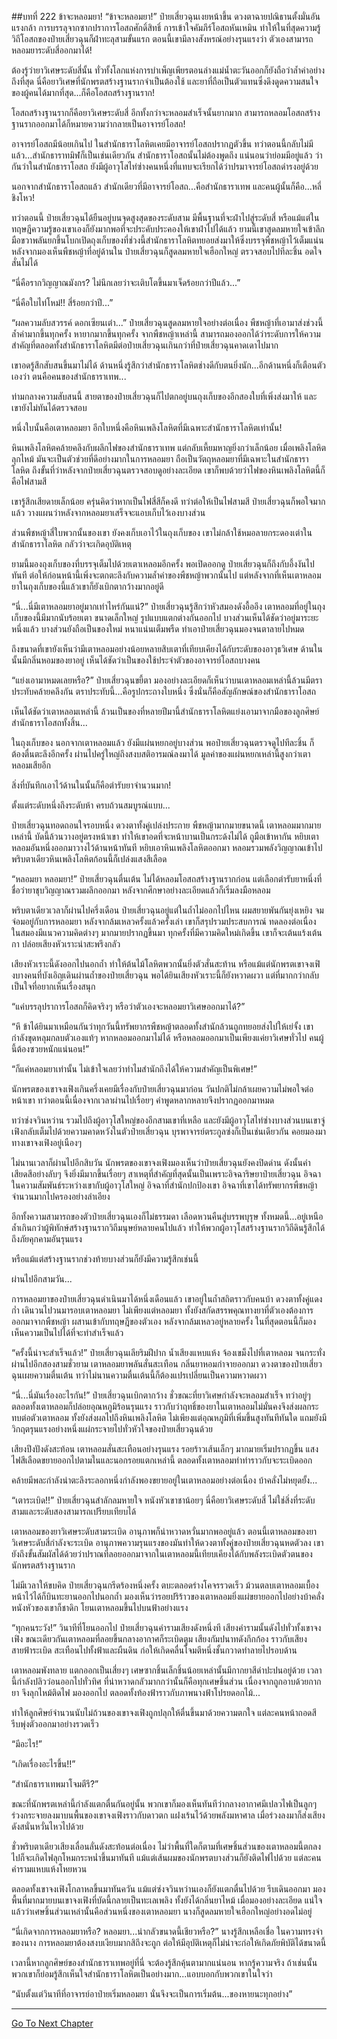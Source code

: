 ##บทที่ 222 ข้าจะหลอมยา!
“ข้าจะหลอมยา!” ป๋ายเสี่ยวฉุนเงยหน้าขึ้น ดวงตาฉายปณิธานตั้งมั่นอันแรงกล้า การบรรลุจากซากปราการโอสถศักดิ์สิทธิ์ การเข้าใจคัมภีร์โอสถหันเหมิน ทำให้ในที่สุดความรู้วิถีโอสถของป๋ายเสี่ยวฉุนก็ฝ่าทะลุสามขั้นแรก ตอนนี้เขามีลางสังหรณ์อย่างรุนแรงว่า ตัวเองสามารถหลอมยาระดับสี่ออกมาได้!

ต้องรู้ว่ายาวิเศษระดับสี่นั้น ทั่วทั้งโลกแห่งการบำเพ็ญเพียรตอนล่างแม่น้ำตะวันออกก็ยังถือว่าล้ำค่าอย่างถึงที่สุด นี่คือยาวิเศษที่นักพรตสร้างฐานรากจำเป็นต้องใช้ และยาที่ถือเป็นตัวแทนซึ่งดึงดูดความสนใจของผู้คนได้มากที่สุด...ก็คือโอสถสร้างฐานราก!

โอสถสร้างฐานรากก็คือยาวิเศษระดับสี่ อีกทั้งกว่าจะหลอมสำเร็จนั้นยากมาก สามารถหลอมโอสถสร้างฐานรากออกมาได้ก็หมายความว่ากลายเป็นอาจารย์โอสถ!

อาจารย์โอสถมีน้อยเกินไป ในสำนักธาราโลหิตเคยมีอาจารย์โอสถปรากฏตัวขึ้น ทว่าตอนนี้กลับไม่มีแล้ว...สำนักธาราทมิฬก็เป็นเช่นเดียวกัน สำนักธาราโอสถนั้นไม่ต้องพูดถึง แน่นอนว่าย่อมมีอยู่แล้ว ว่ากันว่าในสำนักธาราโอสถ ยังมีผู้อาวุโสไท่ซ่างคนหนึ่งที่แทบจะเรียกได้ว่าปรมาจารย์โอสถดำรงอยู่ด้วย

นอกจากสำนักธาราโอสถแล้ว สำนักเดียวที่มีอาจารย์โอสถ...คือสำนักธาราเทพ และคนผู้นั้นก็คือ...หลี่ชิงโหว!

ทว่าตอนนี้ ป๋ายเสี่ยวฉุนได้ยืนอยู่บนจุดสูงสุดของระดับสาม มีพื้นฐานที่จะฝ่าไปสู่ระดับสี่ หรือแม้แต่ในทฤษฎีความรู้ของเขาเองก็ยังมากพอที่จะประคับประคองให้เขาฝ่าไปได้แล้ว ยามนี้เขาสูดลมหายใจเข้าลึก มือขวาพลันยกขึ้นโบกเปิดถุงเก็บของที่ช่วงนี้สำนักธาราโลหิตทยอยส่งมาให้ซึ่งบรรจุพืชหญ้าไว้เต็มแน่น หลังจากมองเห็นพืชหญ้าที่อยู่ด้านใน ป๋ายเสี่ยวฉุนก็สูดลมหายใจเฮือกใหญ่ ตรวจสอบไปทีละชิ้น อดใจสั่นไม่ได้

“นี่คือรากวิญญาณมังกร? ไม่นึกเลยว่าจะเติบโตขึ้นมาเจ็ดร้อยกว่าปีแล้ว...”

“นี่คือใบไท่โหม๋!! สี่ร้อยกว่าปี...”

“ผลความลับสวรรค์ ดอกเซียนเต๋า...” ป๋ายเสี่ยวฉุนสูดลมหายใจอย่างต่อเนื่อง พืชหญ้าที่เอามาส่งช่วงนี้ล้ำค่ามากขึ้นทุกครั้ง หายากมากขึ้นทุกครั้ง จากพืชหญ้าเหล่านี้ สามารถมองออกได้ว่าระดับการให้ความสำคัญที่ตลอดทั้งสำนักธาราโลหิตมีต่อป๋ายเสี่ยวฉุนเกินกว่าที่ป๋ายเสี่ยวฉุนคาดเดาไปมาก

เขาอดรู้สึกสับสนขึ้นมาไม่ได้ ด้านหนึ่งรู้สึกว่าสำนักธาราโลหิตช่างดีกับตนยิ่งนัก...อีกด้านหนึ่งก็เตือนตัวเองว่า ตนคือคนของสำนักธาราเทพ...

ท่ามกลางความสับสนนี้ สายตาของป๋ายเสี่ยวฉุนก็ไปตกอยู่บนถุงเก็บของอีกสองใบที่เพิ่งส่งมาให้ และเขายังไม่ทันได้ตรวจสอบ

หนึ่งใบนั้นคือเตาหลอมยา อีกใบหนึ่งคือหินเพลิงโลหิตที่มีเฉพาะสำนักธาราโลหิตเท่านั้น!

หินเพลิงโลหิตคล้ายคลึงกับผลึกไฟของสำนักธาราเทพ แต่กลับเหี้ยมหาญยิ่งกว่าเล็กน้อย เมื่อเพลิงโลหิตลุกไหม้ มันจะเป็นตัวช่วยที่ดีอย่างมากในการหลอมยา ถือเป็นวัตถุหลอมยาที่มีเฉพาะในสำนักธาราโลหิต ถึงขั้นที่ว่าหลังจากป๋ายเสี่ยวฉุนตรวจสอบดูอย่างละเอียด เขาก็พบด้วยว่าไฟของหินเพลิงโลหิตนี้ก็คือไฟสามสี

เขารู้สึกเสียดายเล็กน้อย ครุ่นคิดว่าหากเป็นไฟสี่สีก็คงดี ทว่าต่อให้เป็นไฟสามสี ป๋ายเสี่ยวฉุนก็พอใจมากแล้ว วางแผนว่าหลังจากหลอมยาเสร็จจะแอบเก็บไว้เองบางส่วน

ส่วนพืชหญ้าสี่ใบพวกนั้นของเขา ยังคงเก็บเอาไว้ในถุงเก็บของ เขาไม่กล้าใช้หมอลายกระดองเต่าในสำนักธาราโลหิต กลัวว่าจะเกิดอุบัติเหตุ

ยามนี้มองถุงเก็บของที่บรรจุเต็มไปด้วยเตาเหลอมอีกครั้ง พอเปิดออกดู ป๋ายเสี่ยวฉุนก็ถึงกับอึ้งงันไปทันที ต่อให้ก่อนหน้านี้เพิ่งจะตกตะลึงกับความล้ำค่าของพืชหญ้าพวกนั้นไป แต่หลังจากที่เห็นเตาหลอมยาในถุงเก็บของนี้แล้วเขาก็ยังเบิกตากว้างมากอยู่ดี

“นี่...นี่มีเตาหลอมยาอยู่มากเท่าไหร่กันแน่?” ป๋ายเสี่ยวฉุนรู้สึกว่าหัวสมองดังอื้ออึง เตาหลอมที่อยู่ในถุงเก็บของนี้มีมากนับร้อยเตา ขนาดเล็กใหญ่ รูปแบบแตกต่างกันออกไป บางส่วนเห็นได้ชัดว่าอยู่มาระยะหนึ่งแล้ว บางส่วนยังถือเป็นของใหม่ หนาแน่นเต็มพรืด ทำเอาป๋ายเสี่ยวฉุนมองจนตาลายไปหมด

ถึงขนาดที่เขายังเห็นว่ามีเตาหลอมอย่างน้อยหลายสิบเตาที่เทียบเคียงได้กับระดับของอาวุธวิเศษ ด้านในนั้นมีกลิ่นหอมของยาอยู่ เห็นได้ชัดว่าเป็นของใช้ประจำตัวของอาจารย์โอสถบางคน

“แย่งเอามาหมดเลยหรือ?” ป๋ายเสี่ยวฉุนขยี้ตา มองอย่างละเอียดก็เห็นว่าบนเตาหลอมเหล่านี้ล้วนมีตราประทับคล้ายคลึงกัน ตราประทับนี้...คือรูปกระถางใบหนึ่ง ซึ่งนั่นก็คือสัญลักษณ์ของสำนักธาราโอสถ

เห็นได้ชัดว่าเตาหลอมเหล่านี้ ล้วนเป็นของที่หลายปีมานี้สำนักธาราโลหิตแย่งเอามาจากมือของลูกศิษย์สำนักธาราโอสถทั้งสิ้น...

ในถุงเก็บของ นอกจากเตาหลอมแล้ว ยังมีแผ่นหยกอยู่บางส่วน พอป๋ายเสี่ยวฉุนตรวจดูไปทีละชิ้น ก็ต้องตื่นตะลึงอีกครั้ง ผ่านไปครู่ใหญ่ถึงสงบสติอารมณ์ลงมาได้ มูลค่าของแผ่นหยกเหล่านี้สูงกว่าเตาหลอมเสียอีก

สิ่งที่บันทึกเอาไว้ด้านในนั้นก็คือตำรับยาจำนวนมาก!

ตั้งแต่ระดับหนึ่งถึงระดับห้า ครบถ้วนสมบูรณ์แบบ...

ป๋ายเสี่ยวฉุนทอดถอนใจรอบหนึ่ง ดวงตาทั้งคู่เปล่งประกาย พืชหญ้ามากมายขนาดนี้ เตาหลอมมากมายเหล่านี้ บัดนี้ล้วนวางอยู่ตรงหน้าเขา ทำให้เขาอดที่จะหน้าบานเป็นกระด้งไม่ได้ ถูมือเข้าหากัน หยิบเตาหลอมอันหนึ่งออกมาวางไว้ด้านหน้าทันที หยิบเอาหินเพลิงโลหิตออกมา หลอมรวมพลังวิญญาณเข้าไป พริบตาเดียวหินเพลิงโลหิตก้อนนี้ก็เปล่งแสงสีเลือด

“หลอมยา หลอมยา!” ป๋ายเสี่ยวฉุนตื่นเต้น ไม่ได้หลอมโอสถสร้างฐานรากก่อน แต่เลือกตำรับยาหนึ่งที่ชื่อว่ายาชุบวิญญาณรวมผลึกออกมา หลังจากศึกษาอย่างละเอียดแล้วก็เริ่มลงมือหลอม

พริบตาเดียวเวลาก็ผ่านไปครึ่งเดือน ป๋ายเสี่ยวฉุนอยู่แต่ในถ้ำไม่ออกไปไหน ผมสยายพันกันยุ่งเหยิง จมจ่อมอยู่กับการหลอมยา หลังจากล้มเหลวครั้งแล้วครั้งเล่า เขาก็สรุปรวมประสบการณ์ ทดลองต่อเนื่อง ในสมองมีแนวความคิดต่างๆ มากมายปรากฏขึ้นมา ทุกครั้งที่มีความคิดใหม่เกิดขึ้น เขาก็จะเต้นแร้งเต้นกา ปล่อยเสียงหัวเราะน่าสะพรึงกลัว

เสียงหัวเราะนี้ดังออกไปนอกถ้ำ ทำให้ต้นไม้โลหิตพวกนั้นยิ่งตัวสั่นสะท้าน หรือแม้แต่นักพรตเขาจงเฟิงบางคนที่บังเอิญเดินผ่านถ้ำของป๋ายเสี่ยวฉุน พอได้ยินเสียงหัวเราะนี้ก็ยังหวาดผวา แต่ที่มากกว่ากลับเป็นใจที่อยากเห็นเรื่องสนุก

“แค่บรรลุปราการโอสถก็คิดจริงๆ หรือว่าตัวเองจะหลอมยาวิเศษออกมาได้?”

“หึ ข้าได้ยินมาเหมือนกันว่าทุกวันนี้ทรัพยากรพืชหญ้าตลอดทั้งสำนักล้วนถูกทยอยส่งไปให้เย่จั้ง เขากำลังขุดหลุมกลบตัวเองแท้ๆ หากหลอมออกมาไม่ได้ หรือหลอมออกมาเป็นเพียงแค่ยาวิเศษทั่วไป คนผู้นี้ต้องซวยหนักแน่นอน!”

“ก็แค่หลอมยาเท่านั้น ไม่เข้าใจเลยว่าทำไมสำนักถึงได้ให้ความสำคัญเป็นพิเศษ!”

นักพรตของเขาจงเฟิงเกินครึ่งเคยมีเรื่องกับป๋ายเสี่ยวฉุนมาก่อน วันปกติไม่กล้าเผยความไม่พอใจต่อหน้าเขา ทว่าตอนนี้เนื่องจากเวลาผ่านไปเรื่อยๆ คำพูดหลากหลายจึงปรากฏออกมาหมด

ทว่าซ่งจวินหว่าน รวมไปถึงผู้อาวุโสใหญ่ของอีกสามเขาที่เหลือ และยังมีผู้อาวุโสไท่ซ่างบางส่วนบนเขาจู่เฟิงกลับเต็มไปด้วยความคาดหวังในตัวป๋ายเสี่ยวฉุน บุรพาจารย์ตระกูลซ่งก็เป็นเช่นเดียวกัน คอยมองมาทางเขาจงเฟิงอยู่เนืองๆ

ไม่นานเวลาก็ผ่านไปอีกสิบวัน นักพรตของเขาจงเฟิงมองเห็นว่าป๋ายเสี่ยวฉุนยังคงปิดด่าน ดังนั้นคำเสียดสีอย่างลับๆ จึงยิ่งมีมากขึ้นเรื่อยๆ สาเหตุที่สำคัญที่สุดนั้นเป็นเพราะอิจฉาริษยาป๋ายเสี่ยวฉุน อิจฉาในความสัมพันธ์ระหว่างเขากับผู้อาวุโสใหญ่ อิจฉาที่สำนักปกป้องเขา อิจฉาที่เขาได้ทรัพยากรพืชหญ้าจำนวนมากไปครองอย่างลำเอียง

อีกทั้งความสามารถของตัวป๋ายเสี่ยวฉุนเองก็ไม่ธรรมดา เลือดหวนคืนสู่บรรพบุรุษ ทั้งหมดนี้...อยู่เหนือล้ำเกินกว่าผู้พิทักษ์สร้างฐานรากวิถีมนุษย์หลายคนไปแล้ว ทำให้พวกผู้อาวุโสสร้างฐานรากวิถีดินรู้สึกได้ถึงภัยคุกคามอันรุนแรง

หรือแม้แต่สร้างฐานรากช่วงท้ายบางส่วนก็ยังมีความรู้สึกเช่นนี้

ผ่านไปอีกสามวัน...

การหลอมยาของป๋ายเสี่ยวฉุนดำเนินมาได้หนึ่งเดือนแล้ว เขาอยู่ในถ้ำสถิตราวกับคนบ้า ดวงตาทั้งคู่แดงก่ำ เดินวนไปวนมารอบเตาหลอมยา ไม่เพียงแต่หลอมยา ทั้งยังสกัดสรรพคุณทางยาที่ตัวเองต้องการออกมาจากพืชหญ้า ผสานเข้ากับทฤษฎีของตัวเอง หลังจากล้มเหลวอยู่หลายครั้ง ในที่สุดตอนนี้ก็มองเห็นความเป็นไปได้ที่จะทำสำเร็จแล้ว

“ครั้งนี้น่าจะสำเร็จแล้ว!” ป๋ายเสี่ยวฉุนเลียริมฝีปาก น้ำเสียงแหบแห้ง จ้องเขม็งไปที่เตาหลอม จนกระทั่งผ่านไปอีกสองสามชั่วยาม เตาหลอมยาพลันสั่นสะเทือน กลิ่นยาหอมกำจายออกมา ดวงตาของป๋ายเสี่ยวฉุนเผยความตื่นเต้น ทว่าไม่นานความตื่นเต้นนี้ก็ต้องแปรเปลี่ยนเป็นความหวาดผวา

“นี่...นี่มันเรื่องอะไรกัน!” ป๋ายเสี่ยวฉุนเบิกตากว้าง ชั่วขณะที่ยาวิเศษกำลังจะหลอมสำเร็จ ทว่าอยู่ๆ ตลอดทั้งเตาหลอมก็ปล่อยอุณหภูมิร้อนรุนแรง ราวกับว่าฤทธิ์ของยาในเตาหลอมไม่มั่นคงจึงส่งผลกระทบต่อตัวเตาหลอม ทั้งยังส่งผลไปถึงหินเพลิงโลหิต ไม่เพียงแต่อุณหภูมิที่เพิ่มขึ้นสูงทันทีทันใด แถมยังมีวิกฤตรุนแรงอย่างหนึ่งแผ่กระจายไปทั่วหัวใจของป๋ายเสี่ยวฉุนด้วย

เสียงปึงปังดังสะท้อน เตาหลอมสั่นสะเทือนอย่างรุนแรง รอยร้าวเส้นเล็กๆ มากมายเริ่มปรากฏขึ้น แสงไฟสีเลือดขยายออกไปตามในและนอกรอยแตกเหล่านี้ ตลอดทั้งเตาหลอมทำท่าราวกับจะระเบิดออก

คล้ายมีพละกำลังน่าตะลึงระลอกหนึ่งกำลังพองขยายอยู่ในเตาหลอมอย่างต่อเนื่อง บ้าคลั่งไม่หยุดยั้ง...

“เตาระเบิด!!” ป๋ายเสี่ยวฉุนสำลักลมหายใจ หนังหัวเขาชาน้อยๆ นี่คือยาวิเศษระดับสี่ ไม่ใช่สิ่งที่ระดับสามและระดับสองสามารถเปรียบเทียบได้

เตาหลอมของยาวิเศษระดับสามระเบิด อานุภาพก็น่าหวาดหวั่นมากพออยู่แล้ว ตอนนี้เตาหลอมของยาวิเศษระดับสี่กำลังจะระเบิด อานุภาพความรุนแรงของมันทำให้ดวงตาทั้งคู่ของป๋ายเสี่ยวฉุนหดตัวลง เขายังถึงขั้นสัมผัสได้ด้วยว่าปราณที่ลอยออกมาจากในเตาหลอมนี้เทียบเคียงได้กับพลังระเบิดตัวตนของนักพรตสร้างฐานราก

ไม่มีเวลาให้ขบคิด ป๋ายเสี่ยวฉุนกรีดร้องหนึ่งครั้ง ตบะตลอดร่างโคจรรวดเร็ว ม้วนตลบเตาหลอมเบื้องหน้าไว้ได้ก็บินทะยานออกไปนอกถ้ำ มองเห็นว่ารอยปริร้าวของเตาหลอมยิ่งแผ่ขยายออกไปอย่างบ้าคลั่ง หนังหัวของเขาก็ชาดิก โยนเตาหลอมขึ้นไปบนฟ้าอย่างแรง

“ทุกคนระวัง!” วินาทีที่โยนออกไป ป๋ายเสี่ยวฉุนคำรามเสียงดังหนึ่งที เสียงคำรามนั้นดังไปทั่วทั้งเขาจงเฟิง ขณะเดียวกันเตาหลอมที่ลอยขึ้นกลางอากาศก็ระเบิดตูม เสียงกัมปนาทดังกึกก้อง ราวกับเสียงสายฟ้าระเบิด สะเทือนไปทั้งฟ้าและผืนดิน ก่อให้เกิดคลื่นโจมตีหนึ่งชั้นกวาดทำลายไปรอบด้าน

เตาหลอมพังทลาย แตกออกเป็นเสี่ยงๆ เศษซากชิ้นเล็กชิ้นน้อยเหล่านั้นมีกากยาสีดำปะปนอยู่ด้วย เวลานี้กำลังปลิวว่อนออกไปทั่วทิศ ที่น่าหวาดกลัวมากกว่านั้นก็คือทุกเศษชิ้นส่วน เนื่องจากถูกอาบด้วยกากยา จึงลุกไหม้ติดไฟ มองออกไป ตลอดทั้งท้องฟ้าราวกับภาพนางฟ้าโปรยดอกไม้...

ทำให้ลูกศิษย์จำนวนนับไม่ถ้วนของเขาจงเฟิงถูกปลุกให้ตื่นขึ้นมาด้วยความตกใจ แต่ละคนหน้าถอดสี รีบพุ่งตัวออกมาอย่างรวดเร็ว

“มีอะไร!”

“เกิดเรื่องอะไรขึ้น!!”

“สำนักธาราเทพมาโจมตีรึ?”

ขณะที่นักพรตเหล่านี้กำลังแตกตื่นกันอยู่นั้น พวกเขาก็มองเห็นทันทีว่ากลางอากาศมีเปลวไฟเป็นลูกๆ ร่วงกระจายลงมาบนพื้นของเขาจงเฟิงราวกับดาวตก แฝงเร้นไว้ด้วยพลังมหาศาล เมื่อร่วงลงมาก็ส่งเสียงดังสนั่นหวั่นไหวไปด้วย

ชั่วพริบตาเดียวเสียงเลื่อนลั่นดังสะท้อนต่อเนื่อง ไม่ว่าพื้นที่ใดก็ตามที่เศษชิ้นส่วนของเตาหลอมนี้ตกลงไปก็จะเกิดไฟลุกโหมกระหน่ำขึ้นมาทันที แม้แต่เส้นผมของนักพรตบางส่วนก็ยังติดไฟไปด้วย แต่ละคนคำรามแหบแห้งโหยหวน

ตลอดทั้งเขาจงเฟิงโกลาหลขึ้นมาทันควัน แม้แต่ซ่งจวินหว่านเองก็ยังแตกตื่นไปด้วย รีบเดินออกมา มองพื้นที่มากมายบนเขาจงเฟิงที่บัดนี้กลายเป็นทะเลเพลิง ทั้งยังได้กลิ่นยาไหม้ เมื่อมองอย่างละเอียด แน่ใจแล้วว่าเศษชิ้นส่วนเหล่านั้นคือส่วนหนึ่งของเตาหลอมยา นางก็สูดลมหายใจเฮือกใหญ่อย่างอดไม่อยู่

“นี่เกิดจากการหลอมยาหรือ? หลอมยา...น่ากลัวขนาดนี้เชียวหรือ?” นางรู้สึกเหลือเชื่อ ในความทรงจำของนาง การหลอมยาต้องสงบเงียบมากสิถึงจะถูก ต่อให้มีอุบัติเหตุก็ไม่น่าจะก่อให้เกิดภัยพิบัติได้ขนาดนี้

เวลานี้หากลูกศิษย์ของสำนักธาราเทพอยู่ที่นี่ จะต้องรู้สึกคุ้นตามากแน่นอน หากรู้ความจริง ถ้าเช่นนั้นพวกเขาก็ย่อมรู้สึกเห็นใจสำนักธาราโลหิตเป็นอย่างมาก...แอบบอกกับพวกเขาในใจว่า

“นับตั้งแต่วินาทีที่อาจารย์อาป๋ายเริ่มหลอมยา นั่นจึงจะเป็นการเริ่มต้น...ของหายนะทุกอย่าง”

-----------


[Go To Next Chapter]( ./40.md)